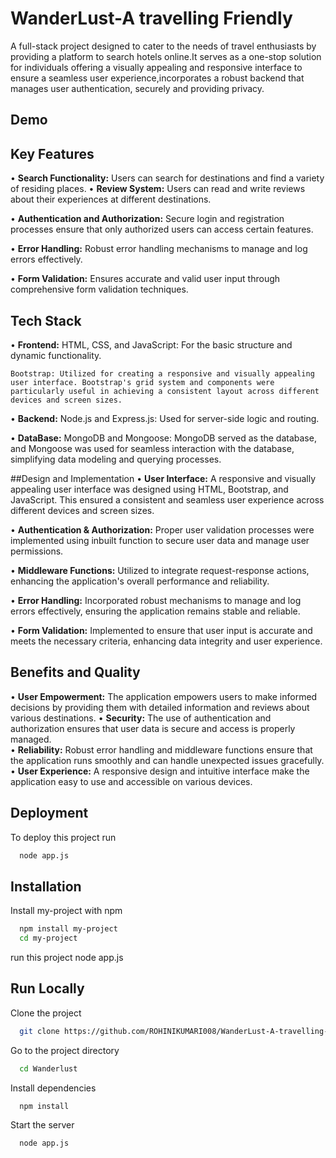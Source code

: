 
# WanderLust-A travelling Friendly

A full-stack project designed to cater to the needs of travel enthusiasts by providing a platform to search hotels online.It serves as a one-stop solution for individuals offering a visually appealing and responsive interface to ensure a seamless user experience,incorporates a robust backend that manages user authentication, securely and providing privacy.



## Demo




## Key Features

•	**Search Functionality:** Users can search for destinations and find a variety of residing places.
•	**Review System:** Users can read and write reviews about their experiences at different destinations.

•	**Authentication and Authorization:** Secure login and registration processes ensure that only authorized users can access certain features.

•	**Error Handling:** Robust error handling mechanisms to manage and log errors effectively.

•	**Form Validation:** Ensures accurate and valid user input through comprehensive form validation techniques.
## Tech Stack

•	**Frontend:**
	HTML, CSS, and JavaScript: For the basic structure and dynamic functionality.
    
	Bootstrap: Utilized for creating a responsive and visually appealing user interface. Bootstrap's grid system and components were particularly useful in achieving a consistent layout across different devices and screen sizes.
•	**Backend:**
	Node.js and Express.js: Used for server-side logic and routing.
    
•	**DataBase:**
	MongoDB and Mongoose: MongoDB served as the database, and Mongoose was used for seamless interaction with the database, simplifying data modeling and querying processes.
    


##Design and Implementation
•	**User Interface:** A responsive and visually appealing user interface was designed using HTML, Bootstrap, and JavaScript. This ensured a consistent and seamless user experience across different devices and screen sizes.

•	**Authentication & Authorization:** Proper user validation processes were implemented using inbuilt function to secure user data and manage user permissions.

•	**Middleware Functions:** Utilized to integrate request-response actions, enhancing the application's overall performance and reliability.

•	**Error Handling:** Incorporated robust mechanisms to manage and log errors effectively, ensuring the application remains stable and reliable.

•	**Form Validation:** Implemented to ensure that user input is accurate and meets the necessary criteria, enhancing data integrity and user experience.

## Benefits and Quality
•	**User Empowerment:** The application empowers users to make informed decisions by providing them with detailed information and reviews about various destinations.	
•	**Security:** The use of authentication and authorization ensures that user data is secure and access is properly managed.	
•	**Reliability:** Robust error handling and middleware functions ensure that the application runs smoothly and can handle unexpected issues gracefully.
•	**User Experience:** A responsive design and intuitive interface make the application easy to use and accessible on various devices.


## Deployment

To deploy this project run

```bash
  node app.js
```


## Installation

Install my-project with npm

```bash
  npm install my-project
  cd my-project
```
 run this project 
 node app.js
    
## Run Locally

Clone the project

```bash
  git clone https://github.com/ROHINIKUMARI008/WanderLust-A-travelling-Friendly-
```

Go to the project directory

```bash
  cd Wanderlust
```

Install dependencies

```bash
  npm install
```

Start the server

```bash
  node app.js
```


